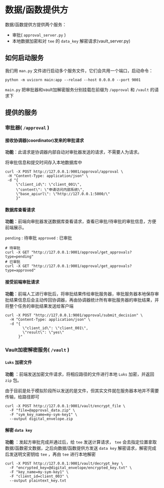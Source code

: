 # 数据/函数提供方

数据/函数提供方提供两个服务：

- 审批( `approval_server.py` )
- 本地数据加密和对 `tee` 的 `data_key` 解密请求(vault_server.py)

## 如何启动服务

我们用 `man.py` 文件进行启动多个服务文件，它们会共用一个端口，启动命令：

``````
python -m uvicorn main:app --reload --host 0.0.0.0 --port 9001
``````

`main.py` 把审批器和vault加解密服务分别挂载在前缀为 `/approval` 和 `/vault` 的请求下

## 提供的服务

### 审批器( `/approval` )

#### 接收协调器(coordinator)发来的审批请求

**功能**：此请求是协调器内部自动对审批器发送的请求，不需要人为请求。

将审批信息和提交时间存入本地数据库中

```
curl -X POST http://127.0.0.1:9001/approval/approval \
 -H "Content-Type: application/json" \
 -d "{
 	 \"client_id\": \"client_001\", 
 	 \"content\": \"申请访问内部系统\",
 	 \"base_apiurl\": \"http://127.0.0.1:5000/\"
 	 }"
```

#### 数据库查看请求

**功能**：前端向审批器发送数据库查看请求，查看已审批/待审批的审批信息，方便前端展示。

`pending` : 待审批	`approved` : 已审批

```
# 待审批
curl -X GET "http://127.0.0.1:9001/approval/get_approvals?type=pending"
# 已审批
curl -X GET "http://127.0.0.1:9001/approval/get_approvals?type=approved"
```

#### 接受前端审批请求

**功能**：前端人工进行审批后，将审批结果传给审批服务器，审批服务器本地保存审批结果信息后会主动传回协调器，再由协调器统计所有审批服务器的审批结果，并将整个任务的审批结果发送给客户端

```
curl -X POST "http://127.0.0.1:9001/approval/submit_decision" \
  -H "Content-Type: application/json" \
  -d "{
        \"client_id\": \"client_001\",
        \"result\": \"yes\"
      }"
```

### Vault加密解密服务( `/vault` )

#### `Luks` 加密文件

**功能** ：前端发送加密文件请求，将相应路径的文件进行本地 `Luks` 加密，并返回 `zip` 包。

由于目前是处于模拟阶段所以发送的是文件，但其实文件就在服务器本地并不需要传输，给路径即可

```
curl -X POST http://127.0.0.1:9001/vault/encrypt_file \
  -F "file=@approval_data.zip" \
  -F "sym_key_name=my-sym-key1" \
  --output digital_envelope.zip
```

#### 解密 `data key` 

**功能** ：发起方审批完成并通过后，给 `tee` 发送计算请求， `tee` 会去指定位置拿取数据/函数密文数据，之后向数据/函数提供方发送 `data key` 解密请求，解密完成后发送明文密钥给 `tee` ，再由 `tee` 进行本地解密

```
curl -X POST http://127.0.0.1:9001/vault/decrypt_key \
  -F "encrypted_key=@digital_envelope/encrypted_key.txt" \
  -F "key_name=my-sym-key1" \
  -F "client_id=client_003" \
  --output plaintext_key.txt
```

